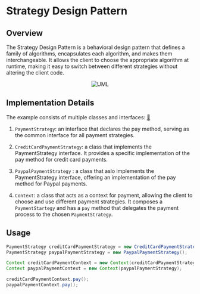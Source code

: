 # Strategy Design Pattern

## Overview

The Strategy Design Pattern is a behavioral design pattern that defines a family of algorithms, encapsulates each
algorithm, and makes them interchangeable. It allows the client to choose the appropriate algorithm at runtime, making
it easy to switch between different strategies without altering the client code.

<p align="center">
    <img src="https://github.com/omarhosny206/design-patterns/assets/58389695/4471f766-6766-4478-ae06-15e369486aab" alt="UML">
</p>

## Implementation Details

The example consists of multiple classes and interfaces: [🔗](./)

1. `PaymentStrategy`: an interface that declares the pay method, serving as the common interface for all payment
   strategies.

2. `CreditCardPaymentStrategy`: a class that implements the PaymentStrategy interface. It provides a specific
   implementation of the pay method for credit card payments.

3. `PaypalPaymentStrategy` : a class that aslo implements the PaymentStrategy interface, offering an implementation of
   the pay method for Paypal payments.

4. `Context`: a class that acts as a context for payment, allowing the client to choose and use different payment
   strategies. It composes a `PaymentStartegy` and has a `pay` method that delegates the payment process to the chosen `PaymentStrategy`.

## Usage

```java
PaymentStrategy creditCardPaymentStrategy = new CreditCardPaymentStrategy();
PaymentStrategy paypalPaymentStrategy = new PaypalPaymentStrategy();

Context creditCardPaymentContext = new Context(creditCardPaymentStrategy);
Context paypalPaymentContext = new Context(paypalPaymentStrategy);

creditCardPaymentContext.pay();
paypalPaymentContext.pay();
```
